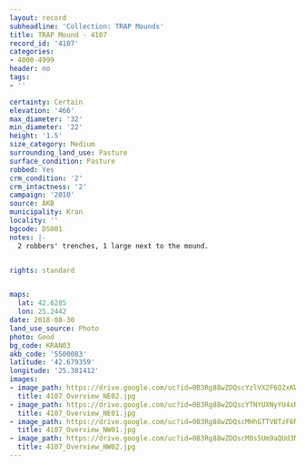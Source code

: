 ```yaml
---
layout: record
subheadline: 'Collection: TRAP Mounds'
title: TRAP Mound - 4107
record_id: '4107'
categories:
- 4000-4999
header: no
tags:
- ''

certainty: Certain
elevation: '466'
max_diameter: '32'
min_diameter: '22'
height: '1.5'
size_category: Medium
surrounding_land_use: Pasture
surface_condition: Pasture
robbed: Yes
crm_condition: '2'
crm_intactness: '2'
campaign: '2010'
source: AKB
municipality: Kran
locality: ''
bgcode: DS001
notes: |-
  2 robbers' trenches, 1 large next to the mound.


rights: standard


maps:
  lat: 42.6285
  lon: 25.2442
date: 2018-08-30
land_use_source: Photo
photo: Good
bg_code: KRAN03
akb_code: '5500083'
latitude: '42.679359'
longitude: '25.381412'
images:
- image_path: https://drive.google.com/uc?id=0B3Rg88wZDQscYzlVX2F6Q2xKWW8
  title: 4107_Overview_NE02.jpg
- image_path: https://drive.google.com/uc?id=0B3Rg88wZDQscYTNYUXNyYU4xR2s
  title: 4107_Overview_NE01.jpg
- image_path: https://drive.google.com/uc?id=0B3Rg88wZDQscMHhGTTVBTzF6NDQ
  title: 4107_Overview_NW01.jpg
- image_path: https://drive.google.com/uc?id=0B3Rg88wZDQscM0s5Um9aQUd3MW8
  title: 4107_Overview_NW02.jpg
---
```

